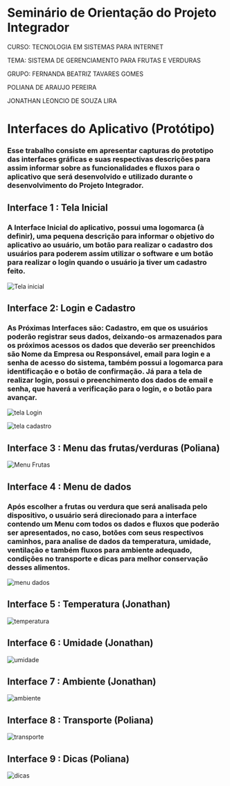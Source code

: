 # Seminário de Orientação do Projeto Integrador
CURSO: TECNOLOGIA EM SISTEMAS PARA INTERNET

TEMA: SISTEMA DE GERENCIAMENTO PARA FRUTAS E VERDURAS

GRUPO: 
 FERNANDA BEATRIZ TAVARES GOMES

 POLIANA DE ARAUJO PEREIRA

 JONATHAN LEONCIO DE SOUZA LIRA
 
# Interfaces do Aplicativo (Protótipo)
### Esse trabalho consiste em apresentar capturas do prototipo das interfaces gráficas e suas respectivas descrições para assim informar sobre as funcionalidades e fluxos para o aplicativo que será desenvolvido e utilizado durante o desenvolvimento do Projeto Integrador.

## Interface 1 : Tela Inicial 
### A Interface Inicial do aplicativo, possui uma logomarca (à definir), uma pequena descrição para informar o objetivo do aplicativo ao usuário, um botão para realizar o cadastro dos usuários para poderem assim utilizar o software e um botão para realizar o login quando o usuário ja tiver um cadastro feito.

![Tela inicial](telaInicial.jpg)

## Interface 2: Login e Cadastro 
### As Próximas Interfaces são: Cadastro, em que os usuários poderão registrar seus dados, deixando-os armazenados para os próximos acessos os dados que deverão ser preenchidos são Nome da Empresa ou Responsável, email para login e a senha de acesso do sistema, também possui a logomarca para identificação e o botão de confirmação. Já para a tela de realizar login, possui o preenchimento dos dados de email e senha, que haverá a verificação para o login, e o botão para avançar.
![tela Login](login.jpg)

![tela cadastro](cadastro.jpg)

## Interface 3 : Menu das frutas/verduras (Poliana)

![Menu Frutas](menu.jpg)

## Interface 4 : Menu de dados 
### Após escolher a frutas ou verdura que será analisada pelo dispositivo, o usuário será direcionado para a interface contendo um Menu com todos os dados e fluxos que poderão ser apresentados, no caso, botões com seus respectivos caminhos, para analise de dados da temperatura, umidade, ventilação e também fluxos para ambiente adequado, condições no transporte e dicas para melhor conservação desses alimentos.

![menu dados](dados.jpg)

## Interface 5 : Temperatura (Jonathan)

![temperatura](temperatura.jpg)

## Interface 6 : Umidade (Jonathan)

![umidade](umidade.jpg)

## Interface 7 : Ambiente (Jonathan)

![ambiente](ambient.jpg)

## Interface 8 : Transporte (Poliana)

![transporte](transporte.jpg)

## Interface 9 : Dicas (Poliana)

![dicas](dicas.jpg)







